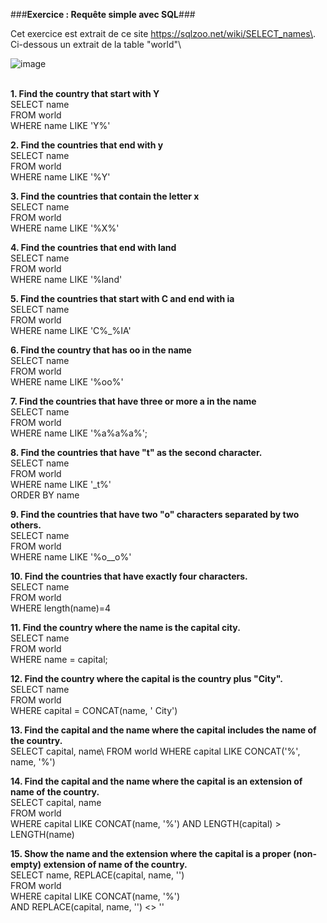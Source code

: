 ###**Exercice : Requête simple avec SQL**### 

Cet exercice est extrait de ce site https://sqlzoo.net/wiki/SELECT_names\. Ci-dessous un extrait de la table "world"\

![image](https://github.com/user-attachments/assets/72962dc3-d960-440c-892b-12b834aa7edc)

\
**1.	Find the country that start with Y**\
SELECT name\
FROM world\
WHERE name LIKE 'Y%'

**2.	Find the countries that end with y**\
SELECT name\
FROM world\
WHERE name LIKE '%Y'

**3.	Find the countries that contain the letter x**\
SELECT name\
FROM world\
WHERE name LIKE '%X%'

**4.	Find the countries that end with land**\
SELECT name\
FROM world\
WHERE name LIKE '%land'

**5.	Find the countries that start with C and end with ia**\
SELECT name\
FROM world\
WHERE name LIKE 'C%_%IA'

**6.	Find the country that has oo in the name**\
SELECT name\
FROM world\
WHERE name LIKE '%oo%'

**7.	Find the countries that have three or more a in the name**\
SELECT name\
FROM world\
WHERE name LIKE '%a%a%a%';

**8.	Find the countries that have "t" as the second character.**\
SELECT name\
FROM world\
WHERE name LIKE '_t%'\
ORDER BY name

**9.	Find the countries that have two "o" characters separated by two others.**\
SELECT name\
FROM world\
WHERE name LIKE '%o__o%'

**10.	Find the countries that have exactly four characters.**\
SELECT name\
FROM world\
WHERE length(name)=4

**11.	Find the country where the name is the capital city.**\
SELECT name\
FROM world\
WHERE name = capital;

**12.	Find the country where the capital is the country plus "City".**\
SELECT name\
FROM world\
WHERE capital = CONCAT(name, ' City')

**13.	Find the capital and the name where the capital includes the name of the country.**\
SELECT capital, name\ 
FROM world
WHERE capital LIKE CONCAT('%', name, '%')

**14.	Find the capital and the name where the capital is an extension of name of the country.**\
SELECT capital, name\
FROM world\
WHERE capital LIKE CONCAT(name, '%') AND LENGTH(capital) > LENGTH(name)

**15.	Show the name and the extension where the capital is a proper (non-empty) extension of name of the country.**\
SELECT name, REPLACE(capital, name, '')\
FROM world\
WHERE capital LIKE CONCAT(name, '%')\
AND REPLACE(capital, name, '') <> ''























